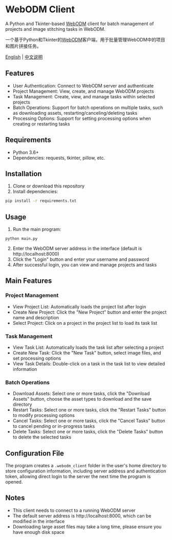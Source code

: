 # WebODM Client

A Python and Tkinter-based [WebODM](https://github.com/OpenDroneMap/WebODM) client for batch management of projects and image stitching tasks in WebODM.

一个基于Python和Tkinter的[WebODM](https://github.com/OpenDroneMap/WebODM)客户端，用于批量管理WebODM中的项目和图片拼接任务。

[English](README.md) | [中文说明](README%20zh_CN.md)

## Features

- User Authentication: Connect to WebODM server and authenticate
- Project Management: View, create, and manage WebODM projects
- Task Management: Create, view, and manage tasks within selected projects
- Batch Operations: Support for batch operations on multiple tasks, such as downloading assets, restarting/canceling/deleting tasks
- Processing Options: Support for setting processing options when creating or restarting tasks

## Requirements

- Python 3.6+
- Dependencies: requests, tkinter, pillow, etc.

## Installation

1. Clone or download this repository
2. Install dependencies:

```bash
pip install -r requirements.txt
```

## Usage

1. Run the main program:

```bash
python main.py
```

2. Enter the WebODM server address in the interface (default is http://localhost:8000)
3. Click the "Login" button and enter your username and password
4. After successful login, you can view and manage projects and tasks

## Main Features

### Project Management

- View Project List: Automatically loads the project list after login
- Create New Project: Click the "New Project" button and enter the project name and description
- Select Project: Click on a project in the project list to load its task list

### Task Management

- View Task List: Automatically loads the task list after selecting a project
- Create New Task: Click the "New Task" button, select image files, and set processing options
- View Task Details: Double-click on a task in the task list to view detailed information

### Batch Operations

- Download Assets: Select one or more tasks, click the "Download Assets" button, choose the asset types to download and the save directory
- Restart Tasks: Select one or more tasks, click the "Restart Tasks" button to modify processing options
- Cancel Tasks: Select one or more tasks, click the "Cancel Tasks" button to cancel pending or in-progress tasks
- Delete Tasks: Select one or more tasks, click the "Delete Tasks" button to delete the selected tasks

## Configuration File

The program creates a `.webodm_client` folder in the user's home directory to store configuration information, including server address and authentication token, allowing direct login to the server the next time the program is opened.

## Notes

- This client needs to connect to a running WebODM server
- The default server address is http://localhost:8000, which can be modified in the interface
- Downloading large asset files may take a long time, please ensure you have enough disk space